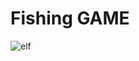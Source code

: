 # Fishing GAME
![elf](https://github.com/user-attachments/assets/716287c4-26b7-40de-b5c4-64e0f1288c15)
